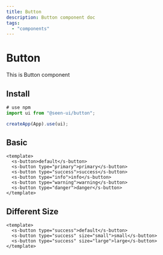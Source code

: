 ```yaml
---
title: Button
description: Button component doc
tags:
  - "components"
---
```


# Button

This is Button component

## Install

```js
# use npm
import ui from "@seen-ui/button";

createApp(App).use(ui);
```

## Basic

```vue demo
<template>
  <s-button>default</s-button>
  <s-button type="primary">primary</s-button>
  <s-button type="success">success</s-button>
  <s-button type="info">info</s-button>
  <s-button type="warning">warning</s-button>
  <s-button type="danger">danger</s-button>
</template>
```

## Different Size

```vue demo
<template>
  <s-button type="success">default</s-button>
  <s-button type="success" size="small">small</s-button>
  <s-button type="success" size="large">large</s-button>
</template>
```
